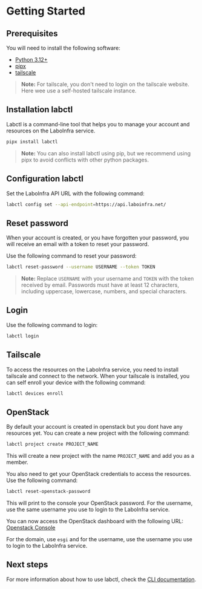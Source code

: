 # Getting Started

## Prerequisites

You will need to install the following software:

- [Python 3.12+](https://www.python.org/downloads/)
- [pipx](https://pipx.pypa.io/stable/)
- [tailscale](https://tailscale.com/)

> **Note:** For tailscale, you don't need to login on the tailscale website. Here wee use a self-hosted tailscale instance.

## Installation labctl

Labctl is a command-line tool that helps you to manage your account and resources on the LaboInfra service.

```bash
pipx install labctl
```

> **Note:** You can also install labctl using pip, but we recommend using pipx to avoid conflicts with other python packages.

## Configuration labctl

Set the LaboInfra API URL with the following command:

```bash
labctl config set --api-endpoint=https://api.laboinfra.net/
```

## Reset password

When your account is created, or you have forgotten your password, you will receive an email with a token to reset your password.

Use the following command to reset your password:

```bash
labctl reset-password --username USERNAME --token TOKEN
```

> **Note:** Replace `USERNAME` with your username and `TOKEN` with the token received by email.
> Passwords must have at least 12 characters, including uppercase, lowercase, numbers, and special characters.

## Login

Use the following command to login:

```bash
labctl login
```

## Tailscale

To access the resources on the LaboInfra service, you need to install tailscale and connect to the network.
When your tailscale is installed, you can self enroll your device with the following command:

```bash
labctl devices enroll
```

## OpenStack

By default your account is created in openstack but you dont have any resources yet. You can create a new project with the following command:

```bash
labctl project create PROJECT_NAME
```

This will create a new project with the name `PROJECT_NAME` and add you as a member.

You also need to get your OpenStack credentials to access the resources. Use the following command:

```bash
labctl reset-openstack-password
```

This will print to the console your OpenStack password. For the username, use the same username you use to login to the LaboInfra service.

You can now access the OpenStack dashboard with the following URL: [Openstack Console](https://console.cloud.laboinfra.net/horizon/)

For the domain, use `esgi` and for the username, use the username you use to login to the LaboInfra service.

## Next steps

For more information about how to use labctl, check the [CLI documentation](cli.md).
